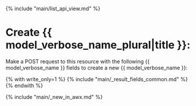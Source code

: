 {% include "main/list_api_view.md" %}

# Create {{ model_verbose_name_plural|title }}:

Make a POST request to this resource with the following {{ model_verbose_name }}
fields to create a new {{ model_verbose_name }}:

{% with write_only=1 %}
{% include "main/_result_fields_common.md" %}
{% endwith %}

{% include "main/_new_in_awx.md" %}
